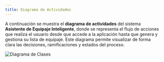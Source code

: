 ```yaml
---
title: Diagrama de Actividades
---
```


A continuación se muestra el **diagrama de actividades** del sistema **Asistente de Equipaje Inteligente**, donde se representa el flujo de acciones que realiza el usuario desde que accede a la aplicación hasta que genera y gestiona su lista de equipaje. Este diagrama permite visualizar de forma clara las decisiones, ramificaciones y estados del proceso.

![Diagrama de Clases](/imagenes/actividades.png) 

